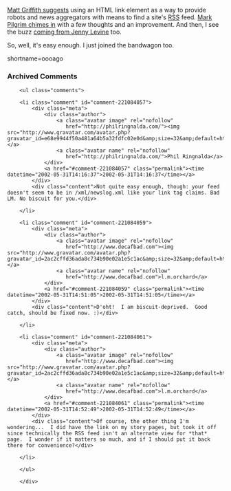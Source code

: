 <p><a href="http://matt.griffith.com/weblog/2002/05/29.html#a57">Matt Griffith suggests</a> using an HTML link element as a way to provide robots and news aggregators with means to find a site's <a href="http://www.decafbad.com/twiki/bin/view/Main/RSS">RSS</a> feed.  <a href="http://diveintomark.org/archives/2002/05/30.html#rss_autodiscovery">Mark Pilgrim chimes in</a> with a few thoughts and an improvement.  And then, I see the buzz <a href="http://www.theshiftedlibrarian.com/2002/05/30.html#a2087">coming from Jenny Levine</a> too.</p>
<p>So, well, it's easy enough.  I just joined the bandwagon too.</p>
<!--more-->
shortname=oooago

<div id="comments" class="comments archived-comments">
            <h3>Archived Comments</h3>
            
        <ul class="comments">
            
        <li class="comment" id="comment-221084057">
            <div class="meta">
                <div class="author">
                    <a class="avatar image" rel="nofollow" 
                       href="http://philringnalda.com/"><img src="http://www.gravatar.com/avatar.php?gravatar_id=e68e9944f50a481a64b5a32fdfc02e0d&amp;size=32&amp;default=http://mediacdn.disqus.com/1320279820/images/noavatar32.png"/></a>
                    <a class="avatar name" rel="nofollow" 
                       href="http://philringnalda.com/">Phil Ringnalda</a>
                </div>
                <a href="#comment-221084057" class="permalink"><time datetime="2002-05-31T14:16:37">2002-05-31T14:16:37</time></a>
            </div>
            <div class="content">Not quite easy enough, though: your feed doesn't seem to be in /xml/newslog.xml like your link tag claims. Bad LM. No biscuit for you.</div>
            
        </li>
    
        <li class="comment" id="comment-221084059">
            <div class="meta">
                <div class="author">
                    <a class="avatar image" rel="nofollow" 
                       href="http://www.decafbad.com"><img src="http://www.gravatar.com/avatar.php?gravatar_id=2ac2cffd36ada8c734b90e02a1e5c1ac&amp;size=32&amp;default=http://mediacdn.disqus.com/1320279820/images/noavatar32.png"/></a>
                    <a class="avatar name" rel="nofollow" 
                       href="http://www.decafbad.com">l.m.orchard</a>
                </div>
                <a href="#comment-221084059" class="permalink"><time datetime="2002-05-31T14:51:05">2002-05-31T14:51:05</time></a>
            </div>
            <div class="content">D'oht!  I am biscuit-deprived.  Good catch, should be fixed now. :)</div>
            
        </li>
    
        <li class="comment" id="comment-221084061">
            <div class="meta">
                <div class="author">
                    <a class="avatar image" rel="nofollow" 
                       href="http://www.decafbad.com"><img src="http://www.gravatar.com/avatar.php?gravatar_id=2ac2cffd36ada8c734b90e02a1e5c1ac&amp;size=32&amp;default=http://mediacdn.disqus.com/1320279820/images/noavatar32.png"/></a>
                    <a class="avatar name" rel="nofollow" 
                       href="http://www.decafbad.com">l.m.orchard</a>
                </div>
                <a href="#comment-221084061" class="permalink"><time datetime="2002-05-31T14:52:49">2002-05-31T14:52:49</time></a>
            </div>
            <div class="content">Of course, the other thing I'm wondering...  I did have the link on my story pages, but took it off since technically the RSS feed isn't an alternate view for *that* page.  I wonder if it matters so much, and if I should put it back there for convenience?</div>
            
        </li>
    
        </ul>
    
        </div>
    